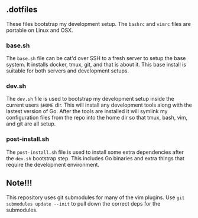 ## .dotfiles

These files bootstrap my development setup.
The `bashrc` and `vimrc` files are portable on Linux and OSX.

### base.sh

The `base.sh` file can be cat'd over SSH to a fresh server to setup the 
base system.  It installs docker, tmux, git, and that is about it.  This
base install is suitable for both servers and development setups.  


### dev.sh

The `dev.sh` file is used to bootstrap my development setup inside
the current users `$HOME` dir.  This will install any development 
tools along with the lastest version of Go.  After the tools are
installed it will symlink my configuration files from the repo
into the home dir so that tmux, bash, vim, and git are all setup.

### post-install.sh

The `post-install.sh` file is used to install some extra dependencies
after the `dev.sh` bootstrap step.  This includes Go binaries 
and extra things that require the development environment.

## Note!!!

This repository uses git submodules for many of the vim plugins.
Use `git submodules update --init` to pull down the correct
deps for the submodules.
